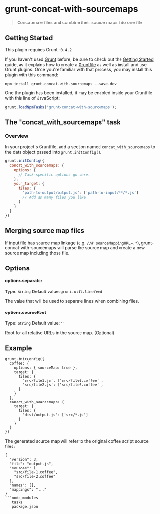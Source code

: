 grunt-concat-with-sourcemaps
======================

> Concatenate files and combine their source maps into one file

Getting Started
------------------

This plugin requires Grunt `~0.4.2`

If you haven't used [Grunt](http://gruntjs.com/) before, be sure to check out the [Getting Started](http://gruntjs.com/getting-started) guide, as it explains how to create a [Gruntfile](http://gruntjs.com/sample-gruntfile) as well as install and use Grunt plugins. Once you're familiar with that process, you may install this plugin with this command:

```shell
npm install grunt-concat-with-sourcemaps --save-dev
```

One the plugin has been installed, it may be enabled inside your Gruntfile with this line of JavaScript:

```js
grunt.loadNpmTasks('grunt-concat-with-sourcemaps');
```

The "concat_with_sourcemaps" task
---------------------------

### Overview
In your project's Gruntfile, add a section named `concat_with_sourcemaps` to the data object passed into `grunt.initConfig()`.

```js
grunt.initConfig({
  concat_with_sourcemaps: {
    options: {
      // Task-specific options go here.
    },
    your_target: {
      files: {
        'path-to-output/output.js': ['path-to-input/**/*.js']
        // Add as many files you like
      }
    }
  }
})
```

Merging source map files
------------------------

If input file has source map linkage (e.g. `//# sourceMappingURL=.*`), grunt-concat-with-sourcemaps will parse the source map
and create a new source map including those file.

Options
------------------------

#### options.separator

Type: `String`
Default value: `grunt.util.linefeed`

The value that will be used to separate lines when combining files.

#### options.sourceRoot

Type: `String`
Default value: `''`

Root for all relative URLs in the source map. (Optional)

Example
------------------------

```
grunt.initConfig({
  coffee: {
    options: { sourceMap: true },
    target: {
      files: {
        'src/file1.js': ['src/file1.coffee'],
        'src/file2.js': ['src/file2.coffee'],
      }
    }
  },
  concat_with_sourcemaps: {
    target: {
      files: {
        'dist/output.js': ['src/*.js']
      }
    }
  }
})
```

The generated source map will refer to the original coffee script source files:

```
{
  "version": 3,
  "file": "output.js",
  "sources": [
    "src/file-1.coffee",
    "src/file-2.coffee"
  ],
  "names": [],
  "mappings": "..."
}
```node_modules
   tasks
   package.json